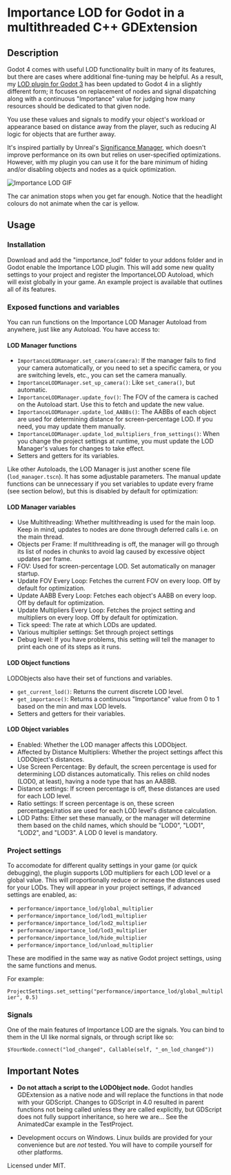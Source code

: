 # Importance LOD for Godot in a multithreaded C++ GDExtension
## Description
Godot 4 comes with useful LOD functionality built in many of its features, but there are cases where additional fine-tuning may be helpful. As a result, my [LOD plugin for Godot 3](https://github.com/puchik/godot-extras/tree/3.x/gdnative/multi-lod) has been updated to Godot 4 in a slightly different form; it focuses on replacement of nodes and signal dispatching along with a continuous "Importance" value for judging how many resources should be dedicated to that given node. 

You use these values and signals to modify your object's workload or appearance based on distance away from the player, such as reducing AI logic for objects that are further away.

It's inspired partially by Unreal's [Significance Manager](https://dev.epicgames.com/documentation/en-us/unreal-engine/significance-manager-in-unreal-engine), which doesn't improve performance on its own but relies on user-specified optimizations. However, with my plugin you can use it for the bare minimum of hiding and/or disabling objects and nodes as a quick optimization.

![Importance LOD GIF](https://puchik.vercel.app/images/importance-lod/importance-lod.gif)

The car animation stops when you get far enough. Notice that the headlight colours do not animate when the car is yellow.

## Usage
### Installation
Download and add the "importance_lod" folder to your addons folder and in Godot enable the Importance LOD plugin. This will add some new quality settings to your project and register the ImportanceLOD Autoload, which will exist globally in your game. An example project is available that outlines all of its features.

### Exposed functions and variables
You can run functions on the Importance LOD Manager Autoload from anywhere, just like any Autoload. You have access to:

#### LOD Manager functions

* `ImportanceLODManager.set_camera(camera)`: If the manager fails to find your camera automatically, or you need
    to set a specific camera, or you are switching levels, etc., you can set the camera manually.
* `ImportanceLODManager.set_up_camera()`: Like `set_camera()`, but automatic.
* `ImportanceLODManager.update_fov()`: The FOV of the camera is cached on the Autoload start. Use this to fetch and update the new value.
* `ImportanceLODManager.update_lod_AABBs()`: The AABBs of each object are used for determining distance for screen-percentage LOD. If you need, you may update them manually.
* `ImportanceLODManager.update_lod_multipliers_from_settings()`: When you change the project settings at runtime, you must update the LOD Manager's values for changes to take effect.
* Setters and getters for its variables.

Like other Autoloads, the LOD Manager is just another scene file (`lod_manager.tscn`). It has some adjustable parameters. The manual update functions can be unnecessary if you set variables to update every frame (see section below), but this is disabled by default for optimization:

#### LOD Manager variables

* Use Multithreading: Whether multithreading is used for the main loop. Keep in mind, updates to nodes are done through deferred calls i.e. on the main thread.
* Objects per Frame: If multithreading is off, the manager will go through its list of nodes in chunks to avoid lag caused by excessive object updates per frame.
* FOV: Used for screen-percentage LOD. Set automatically on manager startup.
* Update FOV Every Loop: Fetches the current FOV on every loop. Off by default for optimization.
* Update AABB Every Loop: Fetches each object's AABB on every loop. Off by default for optimization.
* Update Multipliers Every Loop: Fetches the project setting and multipliers on every loop. Off by default for optimization.
* Tick speed: The rate at which LODs are updated.
* Various multiplier settings: Set through project settings
* Debug level: If you have problems, this setting will tell the manager to print each one of its steps as it runs.

#### LOD Object functions
LODObjects also have their set of functions and variables.

* `get_current_lod()`: Returns the current discrete LOD level.
* `get_importance()`: Returns a continuous "Importance" value from 0 to 1 based on the min and max LOD levels.
* Setters and getters for their variables.

#### LOD Object variables
* Enabled: Whether the LOD manager affects this LODObject.
* Affected by Distance Multipliers: Whether the project settings affect this LODObject's distances.
* Use Screen Percentage: By default, the screen percentage is used for determining LOD distances automatically. This relies on child nodes (LOD0, at least), having a node type that has an AABBB.
* Distance settings: If screen percentage is off, these distances are used for each LOD level.
* Ratio settings: If screen percentage is on, these screen percentages/ratios are used for each LOD level's distance calculation.
* LOD Paths: Either set these manually, or the manager will determine them based on the child names, which should be "LOD0", "LOD1", "LOD2", and "LOD3". A LOD 0 level is mandatory.

### Project settings
To accomodate for different quality settings in your game (or quick debugging), the plugin supports LOD multipliers for each LOD level or a global value. This will proportionally reduce or increase the distances used for your LODs. They will appear in your project settings, if advanced settings are enabled, as:

* `performance/importance_lod/global_multiplier`
* `performance/importance_lod/lod1_multiplier`
* `performance/importance_lod/lod2_multiplier`
* `performance/importance_lod/lod3_multiplier`
* `performance/importance_lod/hide_multiplier`
* `performance/importance_lod/unload_multiplier`

These are modified in the same way as native Godot project settings, using the same functions and menus.

For example:

`ProjectSettings.set_setting("performance/importance_lod/global_multiplier", 0.5)`

### Signals
One of the main features of Importance LOD are the signals. You can bind to them in the UI like normal signals, or through script like so:

`$YourNode.connect("lod_changed", Callable(self, "_on_lod_changed"))`

## Important Notes
* **Do not attach a script to the LODObject node.** Godot handles GDExtension as a native node and will replace the functions in that node with your GDScript. Changes to GDScript in 4.0 resulted in parent functions not being called
unless they are called explicitly, but GDScript does not fully support inheritance, so here we are... See the AnimatedCar example in the TestProject.

* Development occurs on Windows. Linux builds are provided for your convenience but are *not* tested. You will have to compile yourself for other platforms.



Licensed under MIT. 